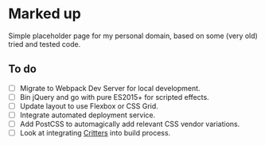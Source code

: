 # Marked up

Simple placeholder page for my personal domain, based on some (very old) tried and tested code.

## To do

- [ ] Migrate to Webpack Dev Server for local development.
- [ ] Bin jQuery and go with pure ES2015+ for scripted effects.
- [ ] Update layout to use Flexbox or CSS Grid.
- [ ] Integrate automated deployment service.
- [ ] Add PostCSS to automagically add relevant CSS vendor variations.
- [ ] Look at integrating [Critters](https://github.com/GoogleChromeLabs/critters) into build process.
